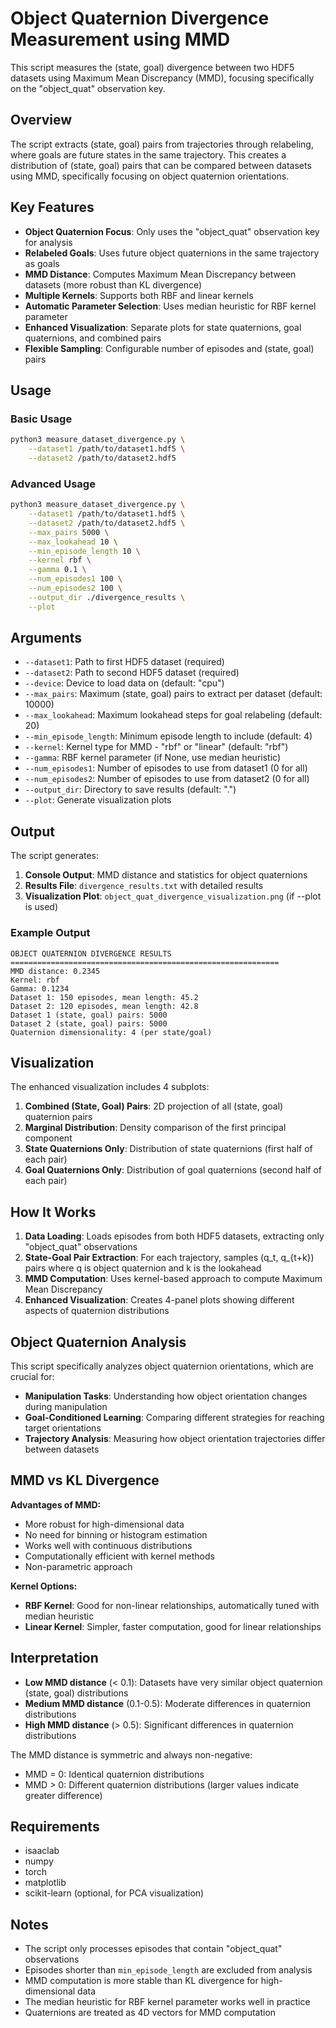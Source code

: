 # Object Quaternion Divergence Measurement using MMD

This script measures the (state, goal) divergence between two HDF5 datasets using Maximum Mean Discrepancy (MMD), focusing specifically on the "object_quat" observation key.

## Overview

The script extracts (state, goal) pairs from trajectories through relabeling, where goals are future states in the same trajectory. This creates a distribution of (state, goal) pairs that can be compared between datasets using MMD, specifically focusing on object quaternion orientations.

## Key Features

- **Object Quaternion Focus**: Only uses the "object_quat" observation key for analysis
- **Relabeled Goals**: Uses future object quaternions in the same trajectory as goals
- **MMD Distance**: Computes Maximum Mean Discrepancy between datasets (more robust than KL divergence)
- **Multiple Kernels**: Supports both RBF and linear kernels
- **Automatic Parameter Selection**: Uses median heuristic for RBF kernel parameter
- **Enhanced Visualization**: Separate plots for state quaternions, goal quaternions, and combined pairs
- **Flexible Sampling**: Configurable number of episodes and (state, goal) pairs

## Usage

### Basic Usage

```bash
python3 measure_dataset_divergence.py \
    --dataset1 /path/to/dataset1.hdf5 \
    --dataset2 /path/to/dataset2.hdf5
```

### Advanced Usage

```bash
python3 measure_dataset_divergence.py \
    --dataset1 /path/to/dataset1.hdf5 \
    --dataset2 /path/to/dataset2.hdf5 \
    --max_pairs 5000 \
    --max_lookahead 10 \
    --min_episode_length 10 \
    --kernel rbf \
    --gamma 0.1 \
    --num_episodes1 100 \
    --num_episodes2 100 \
    --output_dir ./divergence_results \
    --plot
```

## Arguments

- `--dataset1`: Path to first HDF5 dataset (required)
- `--dataset2`: Path to second HDF5 dataset (required)
- `--device`: Device to load data on (default: "cpu")
- `--max_pairs`: Maximum (state, goal) pairs to extract per dataset (default: 10000)
- `--max_lookahead`: Maximum lookahead steps for goal relabeling (default: 20)
- `--min_episode_length`: Minimum episode length to include (default: 4)
- `--kernel`: Kernel type for MMD - "rbf" or "linear" (default: "rbf")
- `--gamma`: RBF kernel parameter (if None, use median heuristic)
- `--num_episodes1`: Number of episodes to use from dataset1 (0 for all)
- `--num_episodes2`: Number of episodes to use from dataset2 (0 for all)
- `--output_dir`: Directory to save results (default: ".")
- `--plot`: Generate visualization plots

## Output

The script generates:

1. **Console Output**: MMD distance and statistics for object quaternions
2. **Results File**: `divergence_results.txt` with detailed results
3. **Visualization Plot**: `object_quat_divergence_visualization.png` (if --plot is used)

### Example Output

```
OBJECT QUATERNION DIVERGENCE RESULTS
============================================================
MMD distance: 0.2345
Kernel: rbf
Gamma: 0.1234
Dataset 1: 150 episodes, mean length: 45.2
Dataset 2: 120 episodes, mean length: 42.8
Dataset 1 (state, goal) pairs: 5000
Dataset 2 (state, goal) pairs: 5000
Quaternion dimensionality: 4 (per state/goal)
```

## Visualization

The enhanced visualization includes 4 subplots:

1. **Combined (State, Goal) Pairs**: 2D projection of all (state, goal) quaternion pairs
2. **Marginal Distribution**: Density comparison of the first principal component
3. **State Quaternions Only**: Distribution of state quaternions (first half of each pair)
4. **Goal Quaternions Only**: Distribution of goal quaternions (second half of each pair)

## How It Works

1. **Data Loading**: Loads episodes from both HDF5 datasets, extracting only "object_quat" observations
2. **State-Goal Pair Extraction**: For each trajectory, samples (q_t, q_{t+k}) pairs where q is object quaternion and k is the lookahead
3. **MMD Computation**: Uses kernel-based approach to compute Maximum Mean Discrepancy
4. **Enhanced Visualization**: Creates 4-panel plots showing different aspects of quaternion distributions

## Object Quaternion Analysis

This script specifically analyzes object quaternion orientations, which are crucial for:
- **Manipulation Tasks**: Understanding how object orientation changes during manipulation
- **Goal-Conditioned Learning**: Comparing different strategies for reaching target orientations
- **Trajectory Analysis**: Measuring how object orientation trajectories differ between datasets

## MMD vs KL Divergence

**Advantages of MMD:**
- More robust for high-dimensional data
- No need for binning or histogram estimation
- Works well with continuous distributions
- Computationally efficient with kernel methods
- Non-parametric approach

**Kernel Options:**
- **RBF Kernel**: Good for non-linear relationships, automatically tuned with median heuristic
- **Linear Kernel**: Simpler, faster computation, good for linear relationships

## Interpretation

- **Low MMD distance** (< 0.1): Datasets have very similar object quaternion (state, goal) distributions
- **Medium MMD distance** (0.1-0.5): Moderate differences in quaternion distributions
- **High MMD distance** (> 0.5): Significant differences in quaternion distributions

The MMD distance is symmetric and always non-negative:
- MMD = 0: Identical quaternion distributions
- MMD > 0: Different quaternion distributions (larger values indicate greater difference)

## Requirements

- isaaclab
- numpy
- torch
- matplotlib
- scikit-learn (optional, for PCA visualization)

## Notes

- The script only processes episodes that contain "object_quat" observations
- Episodes shorter than `min_episode_length` are excluded from analysis
- MMD computation is more stable than KL divergence for high-dimensional data
- The median heuristic for RBF kernel parameter works well in practice
- Quaternions are treated as 4D vectors for MMD computation
